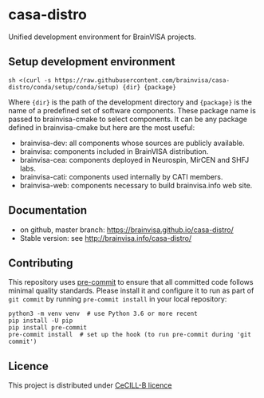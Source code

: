 # casa-distro
Unified development environment for BrainVISA projects.

## Setup development environment

```shell
sh <(curl -s https://raw.githubusercontent.com/brainvisa/casa-distro/conda/setup/conda/setup) {dir} {package}
```

Where `{dir}` is the path of the development directory and `{package}` is the name of a predefined set of software components. These package name is passed to brainvisa-cmake to select components. It can be any 
package defined in brainvisa-cmake but here are the most useful:

- brainvisa-dev: all components whose sources are publicly available.
- brainvisa: components included in BrainVISA distribution.
- brainvisa-cea: components deployed in Neurospin, MirCEN and SHFJ labs.
- brainvisa-cati: components used internally by CATI members.
- brainvisa-web: components necessary to build brainvisa.info web site.

## Documentation

* on github, master branch: https://brainvisa.github.io/casa-distro/
* Stable version: see http://brainvisa.info/casa-distro/

## Contributing

This repository uses [pre-commit](https://pre-commit.com/) to ensure that all committed code follows minimal quality standards. Please install it and configure it to run as part of ``git commit`` by running ``pre-commit install`` in your local repository:

```shell
python3 -m venv venv  # use Python 3.6 or more recent
pip install -U pip
pip install pre-commit
pre-commit install  # set up the hook (to run pre-commit during 'git commit')
```


## Licence
This project is distributed under [CeCILL-B licence](http://www.cecill.info/licences/Licence_CeCILL-B_V1-en.html)
